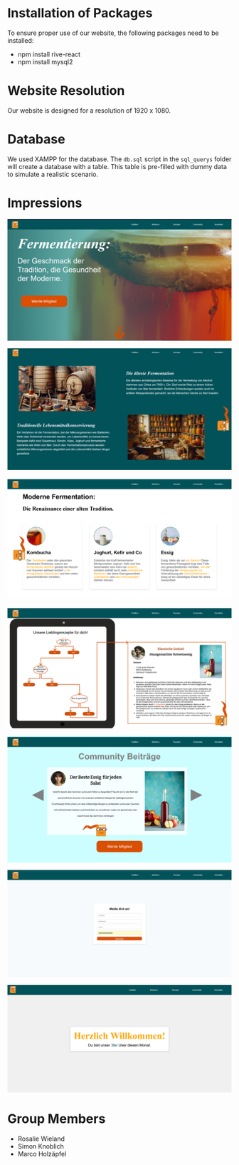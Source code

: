 # Installation of Packages

To ensure proper use of our website, the following packages need to be installed:

- npm install rive-react
- npm install mysql2

# Website Resolution

Our website is designed for a resolution of 1920 x 1080.

# Database

We used XAMPP for the database. The `db.sql` script in the `sql_querys` folder will create a database with a table. This table is pre-filled with dummy data to simulate a realistic scenario.

# Impressions

![alt text](homescreen.png)

![alt text](Tradition.png)

![alt text](Modern.png)

![alt text](Interactive.png)

![alt text](Community.png)

![alt text](<Join Community.png>)

![alt text](Database.png)


# Group Members

- Rosalie Wieland
- Simon Knoblich
- Marco Holzäpfel
